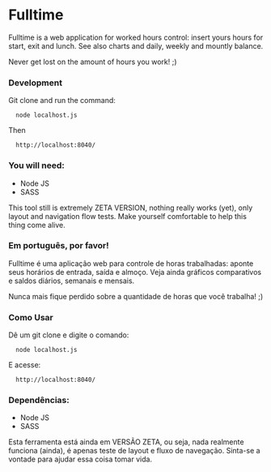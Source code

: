 # Fulltime

Fulltime is a web application for worked hours control: insert yours hours for start, exit and lunch. See also charts and daily, weekly and mountly balance. 

Never get lost on the amount of hours you work! ;)

### Development

Git clone and run the command: 

```
  node localhost.js
```

Then

```
  http://localhost:8040/
```

### You will need:
- Node JS
- SASS


This tool still is extremely ZETA VERSION, nothing really works (yet), only layout and navigation flow tests. Make yourself comfortable to help this thing come alive.


### <b>Em português, por favor!</b>

Fulltime é uma aplicação web para controle de horas trabalhadas: aponte seus horários de entrada, saída e almoço. Veja ainda gráficos comparativos e saldos diários, semanais e mensais. 

Nunca mais fique perdido sobre a quantidade de horas que você trabalha! ;)

### Como Usar

Dê um git clone e digite o comando:

```
  node localhost.js
```

E acesse:

```
  http://localhost:8040/
```


### Dependências:
- Node JS
- SASS


Esta ferramenta está ainda em VERSÃO ZETA, ou seja, nada realmente funciona (ainda), é apenas teste de layout e fluxo de navegação. Sinta-se a vontade para ajudar essa coisa tomar vida.